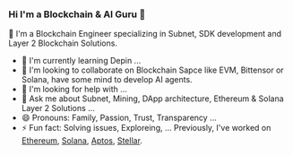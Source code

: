 ### Hi I'm a Blockchain & AI Guru 👋

🔭 I'm a Blockchain Engineer specializing in Subnet, SDK development and Layer 2 Blockchain Solutions.
- 🌱 I'm currently learning Depin ...
- 👯 I'm looking to collaborate on Blockchain Sapce like EVM, Bittensor or Solana, have some mind to develop AI agents.
- 🤔 I'm looking for help with  ...
- 💬 Ask me about Subnet, Mining, DApp architecture, Ethereum & Solana Layer 2 Solutions ...
- 😄 Pronouns: Family, Passion, Trust, Transparency ...
- ⚡ Fun fact: Solving issues, Exploreing, ...
Previously, I've worked on [Ethereum](https://ethereum.org), [Solana](https://solana.com), [Aptos](https://aptoslabs.com), [Stellar](https://stellar.org).


<!--
**rustielin/rustielin** is a ✨ _special_ ✨ repository because its `README.md` (this file) appears on your GitHub profile.

Here are some ideas to get you started:
at [Aptos Labs](https://aptoslabs.com)
- 🔭 I'm currently working on ...
- 🌱 I'm currently learning ...
- 👯 I'm looking to collaborate on ...
- 🤔 I'm looking for help with ...
- 💬 Ask me about ...
- 📫 How to reach me: ...
- 😄 Pronouns: ...
- ⚡ Fun fact: ...
  ![](https://komarev.com/ghpvc/?username=spectrecoder7&color=brightgreen)
-->
